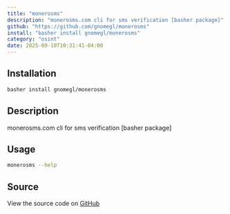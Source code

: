 ```yaml
---
title: "monerosms"
description: "monerosms.com cli for sms verification [basher package]"
github: "https://github.com/gnomegl/monerosms"
install: "basher install gnomegl/monerosms"
category: "osint"
date: 2025-09-10T10:31:41-04:00
---
```


## Installation

```bash
basher install gnomegl/monerosms
```

## Description

monerosms.com cli for sms verification [basher package]

## Usage

```bash
monerosms --help
```

## Source

View the source code on [GitHub](https://github.com/gnomegl/monerosms)
